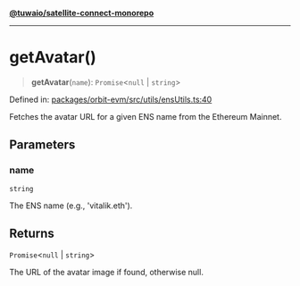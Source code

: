 [**@tuwaio/satellite-connect-monorepo**](../../../README.md)

***

# getAvatar()

> **getAvatar**(`name`): `Promise`\<`null` \| `string`\>

Defined in: [packages/orbit-evm/src/utils/ensUtils.ts:40](https://github.com/TuwaIO/satellite-connect/blob/8af5ba76f248b2d5386322999904d21ced4220f4/packages/orbit-evm/src/utils/ensUtils.ts#L40)

Fetches the avatar URL for a given ENS name from the Ethereum Mainnet.

## Parameters

### name

`string`

The ENS name (e.g., 'vitalik.eth').

## Returns

`Promise`\<`null` \| `string`\>

The URL of the avatar image if found, otherwise null.
